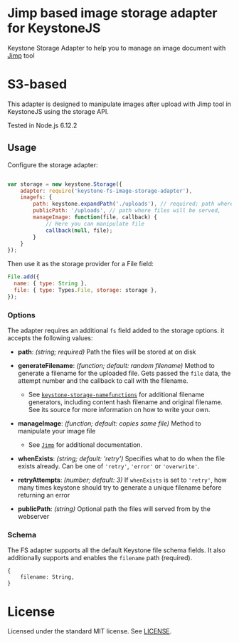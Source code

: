 # Jimp based image storage adapter for KeystoneJS

Keystone Storage Adapter to help you to manage an image document with [Jimp](https://github.com/oliver-moran/jimp) tool


# S3-based 

This adapter is designed to manipulate images after upload with Jimp tool in KeystoneJS using the storage API.

Tested in Node.js 6.12.2

## Usage

Configure the storage adapter:

```js

var storage = new keystone.Storage({
    adapter: require('keystone-fs-image-storage-adapter'),
    imagefs: {
        path: keystone.expandPath('./uploads'), // required; path where the files should be stored
        publicPath: '/uploads', // path where files will be served,
        manageImage: function(file, callback) {
            // Here you can manipulate file
            callback(null, file);
        }
    }
});
```

Then use it as the storage provider for a File field:

```js
File.add({
  name: { type: String },
  file: { type: Types.File, storage: storage },
});
```


### Options

The adapter requires an additional `fs` field added to the storage options. it accepts the following values:

- **path**: _(string; required)_ Path the files will be stored at on disk

- **generateFilename**: _(function; default: random filename)_ Method to generate a filename for the uploaded file. Gets passed the `file` data, the attempt number and the callback to call with the filename.
  - See [`keystone-storage-namefunctions`](http://npm.im/keystone-storage-namefunctions) for additional filename generators, including content hash filename and original filename. See its source for more information on how to write your own.

- **manageImage**: _(function; default: copies same file)_ Method to manipulate your image file
  - See [`Jimp`](https://github.com/oliver-moran/jimp) for additional  documentation.


- **whenExists**: _(string; default: 'retry')_ Specifies what to do when the file exists already. Can be one of `'retry'`, `'error'` or `'overwrite'`.

- **retryAttempts**: _(number; default: 3)_ If `whenExists` is set to `'retry'`, how many times keystone should try to generate a unique filename before returning an error

- **publicPath**: _(string)_ Optional path the files will served from by the webserver


### Schema

The FS adapter supports all the default Keystone file schema fields. It also additionally supports and enables the `filename` path (required).

```JS
{
    filename: String,
}
```


# License

Licensed under the standard MIT license. See [LICENSE](license).
